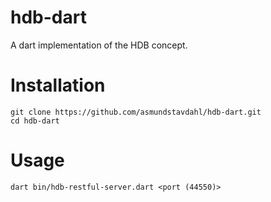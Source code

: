 # hdb-dart
A dart implementation of the HDB concept.

# Installation

```
git clone https://github.com/asmundstavdahl/hdb-dart.git
cd hdb-dart
```

# Usage

```
dart bin/hdb-restful-server.dart <port (44550)>
```
